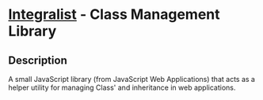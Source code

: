 [Integralist](http://www.integralist.co.uk/) - Class Management Library
================================

Description
-----------

A small JavaScript library (from JavaScript Web Applications) that acts as a helper utility for managing Class' and inheritance in web applications.